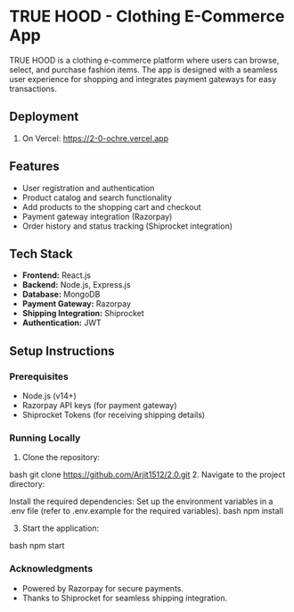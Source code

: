 # TRUE HOOD - Clothing E-Commerce App

TRUE HOOD is a clothing e-commerce platform where users can browse, select, and purchase fashion items. The app is designed with a seamless user experience for shopping and integrates payment gateways for easy transactions.

## Deployment
1. On Vercel: https://2-0-ochre.vercel.app

## Features
- User registration and authentication
- Product catalog and search functionality
- Add products to the shopping cart and checkout
- Payment gateway integration (Razorpay)
- Order history and status tracking (Shiprocket integration)

## Tech Stack
- **Frontend:** React.js
- **Backend:** Node.js, Express.js
- **Database:** MongoDB
- **Payment Gateway:** Razorpay
- **Shipping Integration:** Shiprocket
- **Authentication:** JWT

## Setup Instructions

### Prerequisites
- Node.js (v14+)
- Razorpay API keys (for payment gateway)
- Shiprocket Tokens (for receiving shipping details)


### Running Locally

1. Clone the repository:
   
bash
   git clone https://github.com/Arjit1512/2.0.git
2. Navigate to the project directory:

   Install the required dependencies:
   Set up the environment variables in a .env file (refer to .env.example for the required variables).
bash
   npm install

3. Start the application:
   
bash
   npm start

### Acknowledgments

- Powered by Razorpay for secure payments.
- Thanks to Shiprocket for seamless shipping integration.
